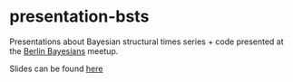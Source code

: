 # presentation-bsts
Presentations about Bayesian structural times series + code presented at the [Berlin Bayesians](https://www.meetup.com/Stan-User-Group-Berlin/events/262480224/) meetup.

Slides can be found [here](https://docs.google.com/presentation/d/19r3fZi58rkh2-NPUwJS5gWiS1Du8pNzo9d2p2Xrmkek/edit?usp=sharing)
